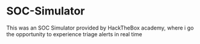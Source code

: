 # SOC-Simulator
This was an SOC Simulator provided by HackTheBox academy, where i go the opportunity to experience triage alerts in real time
